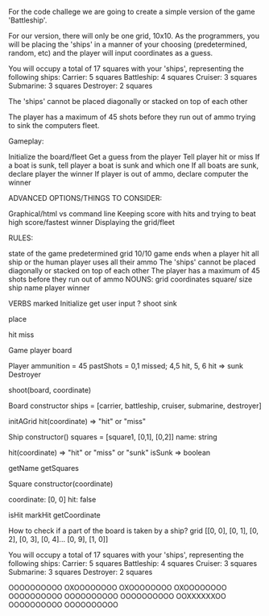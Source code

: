 
For the code challege we are going to create a simple version of the game 'Battleship'.

For our version, there will only be one grid, 10x10. As the programmers, you will be placing the 'ships' in a manner of your choosing (predetermined, random, etc) and the player will input coordinates as a guess.

You will occupy a total of 17 squares with your 'ships', representing the following ships: Carrier: 5 squares Battleship: 4 squares Cruiser: 3 squares Submarine: 3 squares Destroyer: 2 squares

The 'ships' cannot be placed diagonally or stacked on top of each other

The player has a maximum of 45 shots before they run out of ammo trying to sink the computers fleet.

Gameplay:

Initialize the board/fleet Get a guess from the player Tell player hit or miss If a boat is sunk, tell player a boat is sunk and which one If all boats are sunk, declare player the winner If player is out of ammo, declare computer the winner

ADVANCED OPTIONS/THINGS TO CONSIDER:

Graphical/html vs command line Keeping score with hits and trying to beat high score/fastest winner Displaying the grid/fleet

RULES:

state of the game predetermined
grid 10/10
game ends when a player hit all ship or the human player uses all their ammo
The 'ships' cannot be placed diagonally or stacked on top of each other
The player has a maximum of 45 shots before they run out of ammo
NOUNS: grid coordinates square/ size ship name player winner

VERBS marked Initialize get user input ? shoot sink

place

hit miss

Game player board

Player ammunition = 45 pastShots = 0,1 missed; 4,5 hit, 5, 6 hit => sunk Destroyer

shoot(board, coordinate)

Board constructor ships = [carrier, battleship, cruiser, submarine, destroyer]

initAGrid hit(coordinate) => "hit" or "miss"

Ship constructor() squares = [square1, [0,1], [0,2]] name: string

hit(coordinate) => "hit" or "miss" or "sunk" isSunk => boolean

getName getSquares

Square constructor(coordinate)

coordinate: [0, 0] hit: false

isHit markHit getCoordinate

How to check if a part of the board is taken by a ship? grid [[0, 0], [0, 1], [0, 2], [0, 3], [0, 4]... [0, 9], [1, 0]]

You will occupy a total of 17 squares with your 'ships', representing the following ships: Carrier: 5 squares Battleship: 4 squares Cruiser: 3 squares Submarine: 3 squares Destroyer: 2 squares

OOOOOOOOOO OXOOOOOOOO OXOOOOOOOO OXOOOOOOOO OOOOOOOOOO OOOOOOOOOO OOOOOOOOOO OOXXXXXXOO OOOOOOOOOO OOOOOOOOOO